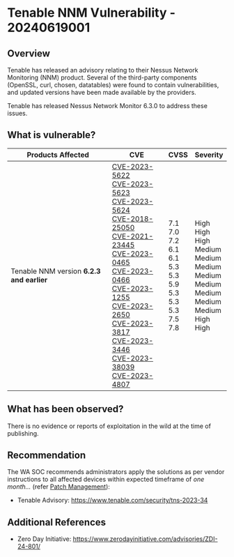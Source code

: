 # Tenable NNM Vulnerability - 20240619001

## Overview

Tenable has released an advisory relating to their Nessus Network Monitoring (NNM) product. Several of the third-party components (OpenSSL, curl, chosen, datatables) were found to contain vulnerabilities, and updated versions have been made available by the providers.

Tenable has released Nessus Network Monitor 6.3.0 to address these issues.

## What is vulnerable?

| Products Affected                         | CVE                                                                                                                                                                                                                                                                                                                                                                                                                                                                                                                                                                                                                                                                                                                                                                                                                                                                          | CVSS                                                                                                                        | Severity                                                                                                                                                 |
| ----------------------------------------- | ---------------------------------------------------------------------------------------------------------------------------------------------------------------------------------------------------------------------------------------------------------------------------------------------------------------------------------------------------------------------------------------------------------------------------------------------------------------------------------------------------------------------------------------------------------------------------------------------------------------------------------------------------------------------------------------------------------------------------------------------------------------------------------------------------------------------------------------------------------------------------- | --------------------------------------------------------------------------------------------------------------------------- | -------------------------------------------------------------------------------------------------------------------------------------------------------- |
| Tenable NNM version **6.2.3 and earlier** | [CVE-2023-5622](https://www.tenable.com/cve/CVE-2023-5622) </br> [CVE-2023-5623](https://www.tenable.com/cve/CVE-2023-5623) </br> [CVE-2023-5624](https://www.tenable.com/cve/CVE-2023-5624) </br> [CVE-2018-25050](https://www.tenable.com/cve/CVE-2018-25050) </br> [CVE-2021-23445](https://www.tenable.com/cve/CVE-2021-23445) </br> [CVE-2023-0465](https://www.tenable.com/cve/CVE-2023-0465) </br> [CVE-2023-0466](https://www.tenable.com/cve/CVE-2023-0466) </br> [CVE-2023-1255](https://www.tenable.com/cve/CVE-2023-1255) </br> [CVE-2023-2650](https://www.tenable.com/cve/CVE-2023-2650) </br> [CVE-2023-3817](https://www.tenable.com/cve/CVE-2023-3817) </br> [CVE-2023-3446](https://www.tenable.com/cve/CVE-2023-3446) </br> [CVE-2023-38039](https://www.tenable.com/cve/CVE-2023-38039) </br> [CVE-2023-4807](https://www.tenable.com/cve/CVE-2023-4807) | 7.1 </br> 7.0 </br> 7.2 </br> 6.1 </br> 6.1 </br> 5.3 </br> 5.3 </br> 5.9 </br> 5.3 </br> 5.3 </br> 5.3 </br> 7.5 </br> 7.8 | High </br> High </br> High </br> Medium </br> Medium </br> Medium </br> Medium </br> Medium </br> Medium </br> Medium </br> Medium </br> High </br> High |

## What has been observed?

There is no evidence or reports of exploitation in the wild at the time of publishing.

## Recommendation

The WA SOC recommends administrators apply the solutions as per vendor instructions to all affected devices within expected timeframe of *one month...* (refer [Patch Management](../guidelines/patch-management.md)):

- Tenable Advisory: <https://www.tenable.com/security/tns-2023-34>

## Additional References

- Zero Day Initiative: <https://www.zerodayinitiative.com/advisories/ZDI-24-801/>
